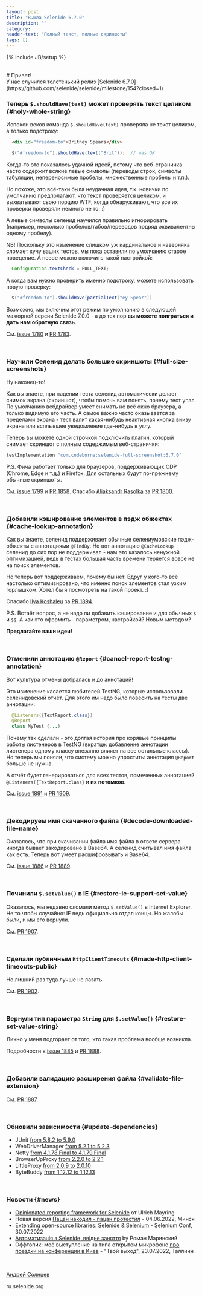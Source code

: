 ```yaml
---
layout: post
title: "Вышла Selenide 6.7.0"
description: ""
category:
header-text: "Полный текст, полные скриншоты"
tags: []
---
```

{% include JB/setup %}

<br>
# Привет!

<br>
У нас случился толстенький релиз [Selenide 6.7.0](https://github.com/selenide/selenide/milestone/154?closed=1)

### Теперь `$.shouldHave(text)` может проверять текст целиком {#holy-whole-string}

Испокон веков команда `$.shouldHave(text)` проверяла не текст целиком, а только подстроку:

```html
  <div id="freedom-to">Britney Spears</div>
```

```java
  $("#freedom-to").shouldHave(text("Brit"));  // was OK
```

Когда-то это показалось удачной идеей, потому что веб-страничка часто содержит всякие левые символы
(переводы строк, символы табуляции, непереносимые пробелы, множественные пробелы и т.п.).

Но похоже, это всё-таки была неудачная идея, т.к. новички по умолчанию предполагают, что текст проверяется целиком, и 
выхватывают свою порцию WTF, когда обнаруживают, что все их проверки проверяли немного не то. :) 

А левые символы селенид научился правильно игнорировать (например, несколько пробелов/табов/переводов подряд эквивалентны одному пробелу).

NB! Поскольку это изменение слишком уж кардинальное и наверняка сломает кучу ваших тестов, мы пока оставили по умолчанию 
старое поведение. А новое можно включить такой настройкой:
```java
  Configuration.textCheck = FULL_TEXT;
```

А когда вам нужно проверить именно подстроку, можете использовать новую проверку:
```java
  $("#freedom-to").shouldHave(partialText("ey Spear"))
```
Возможно, мы включим этот режим по умолчанию в следующей мажорной версии Selenide 7.0.0 - а до тех пор 
**вы можете поиграться и дать нам обратную связь**.

См. [issue 1780](https://github.com/selenide/selenide/issues/1780) и [PR 1783](https://github.com/selenide/selenide/pull/1783).

<br>

### Научили Селенид делать большие скриншоты {#full-size-screenshots}

Ну наконец-то!

Как вы знаете, при падении теста селенид автоматически делает снимок экрана (скриншот), чтобы помочь вам понять, почему тест упал.
По умолчанию вебдрайвер умеет снимать не всё окно браузера, а только видимую его часть. А самое важно часто оказывается 
за пределами экрана - тест валит какая-нибудь неактивная кнопка внизу экрана или всплывшее уведомление где-нибудь в углу.    

Теперь вы можете одной строчкой подключить плагин, который снимает скриншот с полным содержимым веб-странички:

```groovy
testImplementation "com.codeborne:selenide-full-screenshot:6.7.0"
```

P.S. Фича работает только для браузеров, поддерживающих CDP (Chrome, Edge и т.д.) и Firefox.
Для остальных будут по-прежнему обычные скриншоты.

См. [issue 1799](https://github.com/selenide/selenide/issues/1799) и [PR 1858](https://github.com/selenide/selenide/pull/1858).
Спасибо [Aliaksandr Rasolka](https://github.com/rosolko) за [PR 1800](https://github.com/selenide/selenide/pull/1800).

<br>

### Добавили кэширование элементов в пэдж обжектах {#cache-lookup-annotation}

Как вы знаете, селенид поддерживает обычные селениумовские пэдж-обжекты с аннотациями `@FindBy`.
Но вот аннотацию `@CacheLookup` селенид до сих пор не поддерживал - нам это казалось ненужной оптимизацией, ведь в 
тестах большая часть времени теряется вовсе не на поиск элементов.

Но теперь вот поддерживаем, почему бы нет. Вдруг у кого-то всё настолько оптимизировано, что именно поиск элементов
стал узким горлышком. Хотел бы я посмотреть на такой проект. :) 

Спасибо [Ilya Koshaleu](https://github.com/groov1kk) за [PR 1894](https://github.com/selenide/selenide/pull/1894).

P.S. Встаёт вопрос, а не надо ли добавить кэширование и для обычных `$` и `$$`. А как это оформить - параметром, настройкой? Новым методом?

**Предлагайте ваши идеи!**

<br>

### Отменили аннотацию `@Report` {#cancel-report-testng-annotation}

Вот культура отмены добралась и до аннотаций!

Это изменение касается любителей TestNG, которые использовали селенидовский отчёт. Для этого им надо было повесить на 
тесты две аннотации:

```java
  @Listeners({TextReport.class})
  @Report
  class MyTest {...}
``` 

Почему так сделали - это долгая история про корявые принципы работы листенеров в TestNG
(вкратце: добавление аннотации листенера одному классу внезапно влияет на все остальные классы).
Но теперь мы поняли, что систему можно упростить: аннотация `@Report` больше не нужна.

А отчёт будет генерироваться для всех тестов, помеченных аннотацией `@Listeners({TextReport.class}` **и их потомков**.

См. [issue 1891](https://github.com/selenide/selenide/issues/1891) и [PR 1909](https://github.com/selenide/selenide/pull/1909).

<br>

### Декодируем имя скачанного файла {#decode-downloaded-file-name}

Оказалось, что при скачивании файла имя файла в ответе сервера иногда бывает закодировано в Base64.
А селенид считывал имя файла как есть. Теперь вот умеет расшифровывать и Base64.

См. [issue 1886](https://github.com/selenide/selenide/issues/1886) и [PR 1889](https://github.com/selenide/selenide/pull/1889).

<br>

### Починили `$.setValue()` в IE {#restore-ie-support-set-value}

Оказалось, мы недавно сломали метод `$.setValue()` в Internet Explorer.
Не то чтобы случайно: IE ведь официально отдал концы. Но жалобы были, и мы его вернули.

См. [PR 1907](https://github.com/selenide/selenide/pull/1907).

<br>

### Сделали публичным `HttpClientTimeouts` {#made-http-client-timeouts-public}

Но лишний раз туда лучше не лазать. 

См. [PR 1902](https://github.com/selenide/selenide/pull/1902).

<br>

### Вернули тип параметра `String` для `$.setValue()` {#restore-set-value-string}

Лично у меня подгорает от того, что такая проблема вообще возникла.

Подробности в [issue 1885](https://github.com/selenide/selenide/issues/1885) и [PR 1888](https://github.com/selenide/selenide/pull/1888).

<br>

### Добавили валидацию расширения файла {#validate-file-extension}

См. [PR 1887](https://github.com/selenide/selenide/pull/1887).

<br>

### Обновили зависимости {#update-dependencies}

* JUnit [from 5.8.2 to 5.9.0](https://github.com/selenide/selenide/pull/1900)
* WebDriverManager [from 5.2.1 to 5.2.3](https://github.com/selenide/selenide/pull/1901)
* Netty [from 4.1.78.Final to 4.1.79.Final](https://github.com/selenide/selenide/pull/1892)
* BrowserUpProxy [from 2.2.0 to 2.2.1](https://github.com/selenide/selenide/pull/1895)
* LittleProxy [from 2.0.9 to 2.0.10](https://github.com/selenide/selenide/pull/1896)
* ByteBuddy [from 1.12.12 to 1.12.13](https://github.com/selenide/selenide/pull/1904)

<br>

### Новости {#news}

* [Opinionated reporting framework for Selenide](https://github.com/iSYS-Software/SelenideReporter) от Ulrich Mayring
* Новая версия [Пацан накодил - пацан протестил](https://www.youtube.com/watch?v=C8MIGAjgVqE&ab_channel=KVHigh-TechClub) - 04.06.2022, Минск 
* [Extending open-source libraries: Selenide & Selenium](https://www.youtube.com/watch?v=-KGtZoFVzr8&list=PL9Z-JgiTsOYRfoG_mcRBlTUIFPIknhQ6S) - Selenium Conf, 30.07.2022
* [Автоматизація з Selenide, ввідне заняття](https://www.youtube.com/watch?v=SqiYAJfpQwY&list=PLULFH3b6unlcUrwT9hJycTvAWPFqXZO4m&ab_channel=QAClubLviv) by Роман Маринский
* Оффтопик: моё выступление на типа открытом микрофоне [про поездки на конференции в Киев](https://youtu.be/AOBEqZ0T51c) - "Твой выход", 23.07.2022, Таллинн

<br>

[Андрей Солнцев](http://asolntsev.github.io/)

ru.selenide.org
